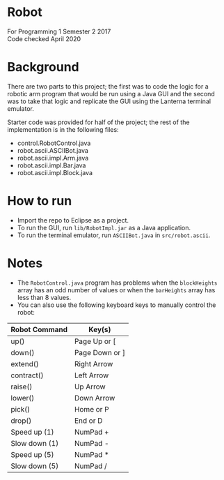 # Robot
For Programming 1 Semester 2 2017  
Code checked April 2020

# Background
There are two parts to this project; the first was to code the logic for a robotic arm program that would be run using a Java GUI and the second was to take that logic and replicate the GUI using the Lanterna terminal emulator.

Starter code was provided for half of the project; the rest of the implementation is in the following files:

- control.RobotControl.java
- robot.ascii.ASCIIBot.java
- robot.ascii.impl.Arm.java
- robot.ascii.impl.Bar.java
- robot.ascii.impl.Block.java

# How to run
- Import the repo to Eclipse as a project.
- To run the GUI, run `lib/RobotImpl.jar` as a Java application.
- To run the terminal emulator, run `ASCIIBot.java` in `src/robot.ascii`.

# Notes
- The `RobotControl.java` program has problems when the `blockHeights` array has an odd number of values or when the `barHeights` array has less than 8 values.
- You can also use the following keyboard keys to manually control the robot:

| Robot Command | Key(s)         |
|---------------|----------------|
| up()          | Page Up or [   |
| down()        | Page Down or ] |
| extend()      | Right Arrow    |
| contract()    | Left Arrow     |
| raise()       | Up Arrow       |
| lower()       | Down Arrow     |
| pick()        | Home or P      |
| drop()        | End or D       |
| Speed up (1)  | NumPad +       |
| Slow down (1) | NumPad -       |
| Speed up (5)  | NumPad *       |
| Slow down (5) | NumPad /       |
